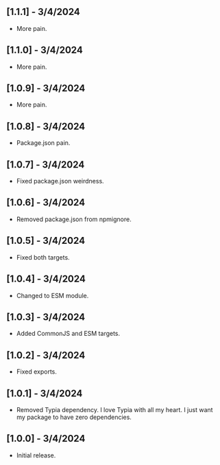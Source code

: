 ## [1.1.1] - 3/4/2024
- More pain.

## [1.1.0] - 3/4/2024
- More pain.

## [1.0.9] - 3/4/2024
- More pain.

## [1.0.8] - 3/4/2024
- Package.json pain.

## [1.0.7] - 3/4/2024
- Fixed package.json weirdness.

## [1.0.6] - 3/4/2024
- Removed package.json from npmignore.

## [1.0.5] - 3/4/2024
- Fixed both targets.

## [1.0.4] - 3/4/2024
- Changed to ESM module.

## [1.0.3] - 3/4/2024
- Added CommonJS and ESM targets.

## [1.0.2] - 3/4/2024
- Fixed exports.

## [1.0.1] - 3/4/2024
- Removed Typia dependency. I love Typia with all my heart. I just want my package to have zero dependencies.

## [1.0.0] - 3/4/2024
- Initial release.